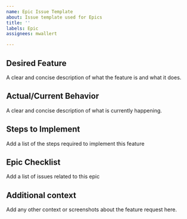 ```yaml
---
name: Epic Issue Template
about: Issue template used for Epics
title: ''
labels: Epic
assignees: mwallert

---
```


## Desired Feature
A clear and concise description of what the feature is and what it does.

## Actual/Current Behavior
A clear and concise description of what is currently happening.

## Steps to Implement
Add a list of the steps required to implement this feature

## Epic Checklist
Add a list of issues related to this epic

## Additional context
Add any other context or screenshots about the feature request here.
